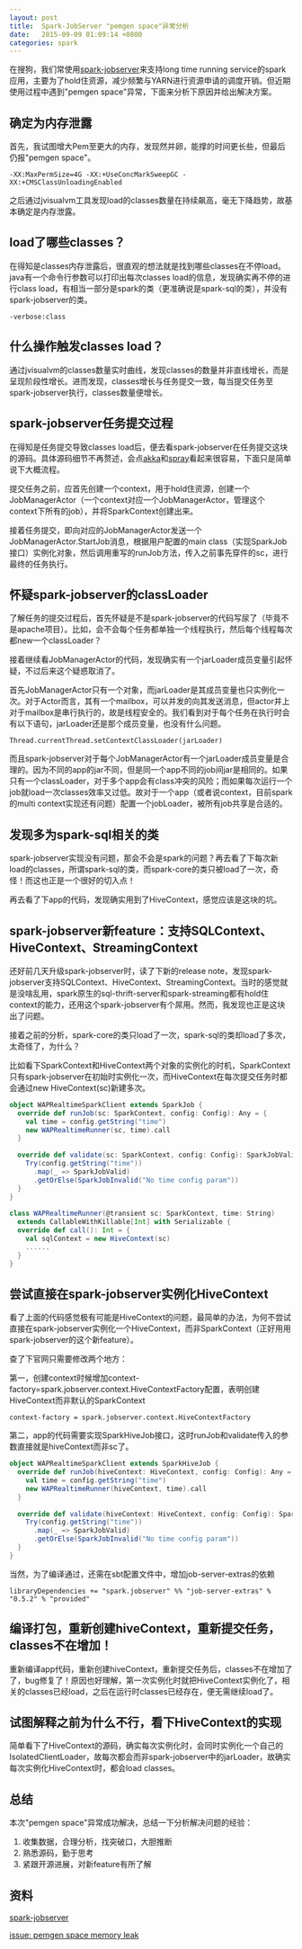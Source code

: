 ```yaml
---
layout: post
title:  Spark-JobServer "pemgen space"异常分析
date:   2015-09-09 01:09:14 +0800
categories: spark
---
```


在搜狗，我们常使用[spark-jobserver](https://github.com/spark-jobserver/spark-jobserver)来支持long time running service的spark应用，主要为了hold住资源，减少频繁与YARN进行资源申请的调度开销。但近期使用过程中遇到"pemgen space"异常，下面来分析下原因并给出解决方案。

## 确定为内存泄露

首先，我试图增大Pem至更大的内存，发现然并卵，能撑的时间更长些，但最后仍报"pemgen space"。

    -XX:MaxPermSize=4G -XX:+UseConcMarkSweepGC -XX:+CMSClassUnloadingEnabled

之后通过jvisualvm工具发现load的classes数量在持续飙高，毫无下降趋势，故基本确定是内存泄露。

## load了哪些classes？

在得知是classes内存泄露后，很直观的想法就是找到哪些classes在不停load。java有一个命令行参数可以打印出每次classes load的信息，发现确实再不停的进行class load，有相当一部分是spark的类（更准确说是spark-sql的类），并没有spark-jobserver的类。

    -verbose:class

## 什么操作触发classes load？

通过jvisualvm的classes数量实时曲线，发现classes的数量并非直线增长，而是呈现阶段性增长。进而发现，classes增长与任务提交一致，每当提交任务至spark-jobserver执行，classes数量便增长。

## spark-jobserver任务提交过程

在得知是任务提交导致classes load后，便去看spark-jobserver在任务提交这块的源码。具体源码细节不再赘述，会点[akka](http://akka.io/)和[spray](http://spray.io/)看起来很容易，下面只是简单说下大概流程。

提交任务之前，应首先创建一个context，用于hold住资源，创建一个JobManagerActor（一个context对应一个JobManagerActor，管理这个context下所有的job），并将SparkContext创建出来。

接着任务提交，即向对应的JobManagerActor发送一个JobManagerActor.StartJob消息，根据用户配置的main class（实现SparkJob接口）实例化对象，然后调用重写的runJob方法，传入之前事先穿件的sc，进行最终的任务执行。

## 怀疑spark-jobserver的classLoader

了解任务的提交过程后，首先怀疑是不是spark-jobserver的代码写尿了（毕竟不是apache项目）。比如，会不会每个任务都单独一个线程执行，然后每个线程每次都new一个classLoader？

接着继续看JobManagerActor的代码，发现确实有一个jarLoader成员变量引起怀疑，不过后来这个疑惑取消了。

首先JobManagerActor只有一个对象，而jarLoader是其成员变量也只实例化一次。对于Actor而言，其有一个mailbox，可以并发的向其发送消息，但actor并上对于mailbox是串行执行的，故是线程安全的。我们看到对于每个任务在执行时会有以下语句，jarLoader还是那个成员变量，也没有什么问题。

    Thread.currentThread.setContextClassLoader(jarLoader)

而且spark-jobserver对于每个JobManagerActor有一个jarLoader成员变量是合理的。因为不同的app的jar不同，但是同一个app不同的job间jar是相同的。如果只有一个classLoader，对于多个app会有class冲突的风险；而如果每次运行一个job就load一次classes效率又过低。故对于一个app（或者说context，目前spark的multi context实现还有问题）配置一个jobLoader，被所有job共享是合适的。

## 发现多为spark-sql相关的类

spark-jobserver实现没有问题，那会不会是spark的问题？再去看了下每次新load的classes，所谓spark-sql的类，而spark-core的类只被load了一次，奇怪！而这也正是一个很好的切入点！

再去看了下app的代码，发现确实用到了HiveContext，感觉应该是这块的坑。

## spark-jobserver新feature：支持SQLContext、HiveContext、StreamingContext

还好前几天升级spark-jobserver时，读了下新的release note，发现spark-jobserver支持SQLContext、HiveContext、StreamingContext。当时的感觉就是没啥乱用，spark原生的sql-thrift-server和spark-streaming都有hold住context的能力，还用这个spark-jobserver有个屌用。然而，我发现也正是这块出了问题。

接着之前的分析，spark-core的类只load了一次，spark-sql的类却load了多次，太奇怪了，为什么？

比如看下SparkContext和HiveContext两个对象的实例化的时机，SparkContext只有spark-jobserver在初始时实例化一次，而HiveContext在每次提交任务时都会通过new HiveContext(sc)新建多次。

~~~scala
object WAPRealtimeSparkClient extends SparkJob {
  override def runJob(sc: SparkContext, config: Config): Any = {
    val time = config.getString("time")
    new WAPRealtimeRunner(sc, time).call
  }
  
  override def validate(sc: SparkContext, config: Config): SparkJobValidation = {
    Try(config.getString("time"))
      .map(_ => SparkJobValid)
      .getOrElse(SparkJobInvalid("No time config param"))
  }
}
  
class WAPRealtimeRunner(@transient sc: SparkContext, time: String)
  extends CallableWithKillable[Int] with Serializable {
  override def call(): Int = {
    val sqlContext = new HiveContext(sc)
    ......
  }
}
~~~

## 尝试直接在spark-jobserver实例化HiveContext

看了上面的代码感觉极有可能是HiveContext的问题，最简单的办法，为何不尝试直接在spark-jobserver实例化一个HiveContext，而非SparkContext（正好用用spark-jobserver的这个新feature）。

查了下官网只需要修改两个地方：

第一，创建context时候增加context-factory=spark.jobserver.context.HiveContextFactory配置，表明创建HiveContext而非默认的SparkContext

    context-factory = spark.jobserver.context.HiveContextFactory

第二，app的代码需要实现SparkHiveJob接口，这时runJob和validate传入的参数直接就是hiveContext而非sc了。

~~~scala
object WAPRealtimeSparkClient extends SparkHiveJob {
  override def runJob(hiveContext: HiveContext, config: Config): Any = {
    val time = config.getString("time")
    new WAPRealtimeRunner(hiveContext, time).call
  }
  
  override def validate(hiveContext: HiveContext, config: Config): SparkJobValidation = {
    Try(config.getString("time"))
      .map(_ => SparkJobValid)
      .getOrElse(SparkJobInvalid("No time config param"))
  }
}
~~~

当然，为了编译通过，还需在sbt配置文件中，增加job-server-extras的依赖

~~~
libraryDependencies += "spark.jobserver" %% "job-server-extras" % "0.5.2" % "provided"
~~~

## 编译打包，重新创建hiveContext，重新提交任务，classes不在增加！

重新编译app代码，重新创建hiveContext，重新提交任务后，classes不在增加了了，bug修复了！原因也好理解，第一次实例化时就把HiveContext实例化了，相关的classes已经load，之后在运行时classes已经存在，便无需继续load了。

## 试图解释之前为什么不行，看下HiveContext的实现

简单看下了HiveContext的源码，确实每次实例化时，会同时实例化一个自己的IsolatedClientLoader，故每次都会而非spark-jobserver中的jarLoader，故确实每次实例化HiveContext时，都会load classes。

## 总结

本次"pemgen space"异常成功解决，总结一下分析解决问题的经验：

1. 收集数据，合理分析，找突破口，大胆推断
2. 熟悉源码，勤于思考
3. 紧跟开源进展，对新feature有所了解

## 资料

[spark-jobserver](https://github.com/spark-jobserver/spark-jobserver/)

[issue: pemgen space memory leak](https://github.com/spark-jobserver/spark-jobserver/issues/246)